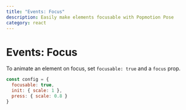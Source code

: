 ```yaml
---
title: "Events: Focus"
description: Easily make elements focusable with Popmotion Pose
category: react
---
```


# Events: Focus

To animate an element on focus, set `focusable: true` and a `focus` prop.

```javascript
const config = {
  focusable: true,
  init: { scale: 1 },
  press: { scale: 0.8 }
}
```

<CodeSandbox id="rlly2kryrn" />
